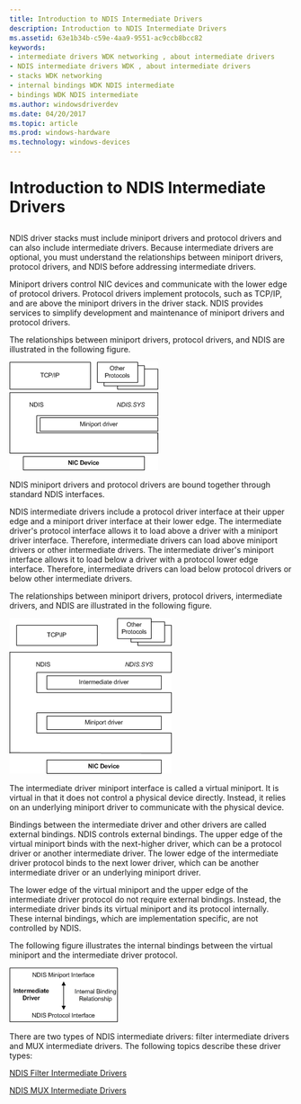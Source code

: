 ```yaml
---
title: Introduction to NDIS Intermediate Drivers
description: Introduction to NDIS Intermediate Drivers
ms.assetid: 63e1b34b-c59e-4aa9-9551-ac9ccb8bcc82
keywords:
- intermediate drivers WDK networking , about intermediate drivers
- NDIS intermediate drivers WDK , about intermediate drivers
- stacks WDK networking
- internal bindings WDK NDIS intermediate
- bindings WDK NDIS intermediate
ms.author: windowsdriverdev
ms.date: 04/20/2017
ms.topic: article
ms.prod: windows-hardware
ms.technology: windows-devices
---
```


# Introduction to NDIS Intermediate Drivers


## <a href="" id="ddk-introduction-to-intermediate-drivers-ng"></a>


NDIS driver stacks must include miniport drivers and protocol drivers and can also include intermediate drivers. Because intermediate drivers are optional, you must understand the relationships between miniport drivers, protocol drivers, and NDIS before addressing intermediate drivers.

Miniport drivers control NIC devices and communicate with the lower edge of protocol drivers. Protocol drivers implement protocols, such as TCP/IP, and are above the miniport drivers in the driver stack. NDIS provides services to simplify development and maintenance of miniport drivers and protocol drivers.

The relationships between miniport drivers, protocol drivers, and NDIS are illustrated in the following figure.

![diagram illustrating the relationships between miniport drivers, protocol drivers, and ndis ](images/ndisdrvr.png)

NDIS miniport drivers and protocol drivers are bound together through standard NDIS interfaces.

NDIS intermediate drivers include a protocol driver interface at their upper edge and a miniport driver interface at their lower edge. The intermediate driver's protocol interface allows it to load above a driver with a miniport driver interface. Therefore, intermediate drivers can load above miniport drivers or other intermediate drivers. The intermediate driver's miniport interface allows it to load below a driver with a protocol lower edge interface. Therefore, intermediate drivers can load below protocol drivers or below other intermediate drivers.

The relationships between miniport drivers, protocol drivers, intermediate drivers, and NDIS are illustrated in the following figure.

![diagram illustrating the relationships between miniport drivers, protocol drivers, intermediate drivers, and ndis ](images/intdriver.png)

The intermediate driver miniport interface is called a virtual miniport. It is virtual in that it does not control a physical device directly. Instead, it relies on an underlying miniport driver to communicate with the physical device.

Bindings between the intermediate driver and other drivers are called external bindings. NDIS controls external bindings. The upper edge of the virtual miniport binds with the next-higher driver, which can be a protocol driver or another intermediate driver. The lower edge of the intermediate driver protocol binds to the next lower driver, which can be another intermediate driver or an underlying miniport driver.

The lower edge of the virtual miniport and the upper edge of the intermediate driver protocol do not require external bindings. Instead, the intermediate driver binds its virtual miniport and its protocol internally. These internal bindings, which are implementation specific, are not controlled by NDIS.

The following figure illustrates the internal bindings between the virtual miniport and the intermediate driver protocol.

![diagram illustrating the internal bindings between the virtual miniport and the intermediate driver protocol](images/intbindings.png)

There are two types of NDIS intermediate drivers: filter intermediate drivers and MUX intermediate drivers. The following topics describe these driver types:

[NDIS Filter Intermediate Drivers](ndis-filter-intermediate-drivers.md)

[NDIS MUX Intermediate Drivers](ndis-mux-intermediate-drivers.md)

 

 





